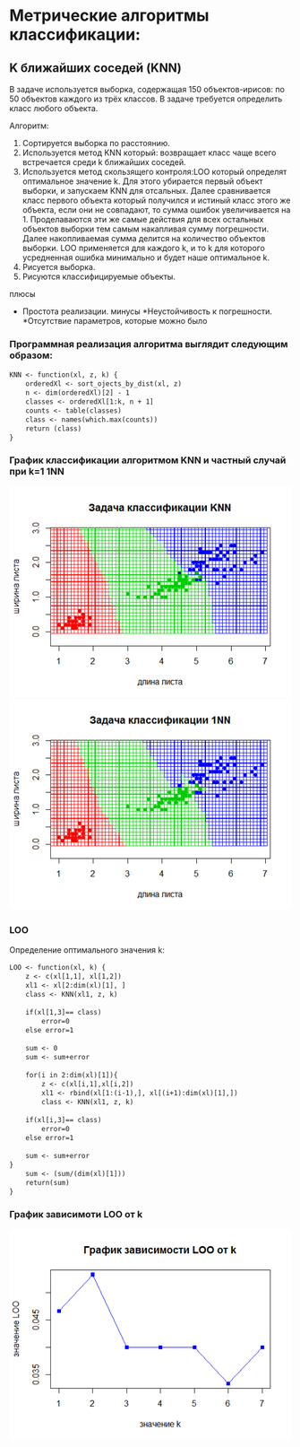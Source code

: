 # Метрические алгоритмы классификации:

## K ближайших соседей (KNN)

В задаче используется выборка, содержащая 150 объектов-ирисов:
по 50 объектов каждого из трёх классов. В задаче требуется определить класс любого объекта.


Алгоритм:
1. Сортируется выборка по расстоянию.
2. Используется метод KNN который: возвращает класс чаще всего встречается среди k ближайших соседей.
3. Используется метод скользящего контроля:LOO который определят оптимальное значение k. 
Для этого убирается первый объект выборки, и запускаем KNN для отсальных. 
Далее сравнивается класс первого объекта который получился и истиный класс этого же объекта, если они не совпадают, 
то сумма ошибок увеличивается на 1. 
Проделаваются эти же самые действия для всех остальных объектов выборки тем самым накапливая сумму погрешности. 
Далее накопливаемая сумма делится на количество объектов выборки. 
LOO применяется для каждого k, и то k для которого усредненная ошибка минимально и будет наше оптимальное k.
4. Рисуется выборка.
5. Рисуются классифицируемые объекты.

плюсы
* Простота реализации.
минусы
*Неустойчивость к погрешности.
*Отсутствие параметров, которые можно было 

### Программная реализация алгоритма выглядит следующим образом:
    KNN <- function(xl, z, k) {	  
		orderedXl <- sort_ojects_by_dist(xl, z)     
		n <- dim(orderedXl)[2] - 1 
		classes <- orderedXl[1:k, n + 1] 
		counts <- table(classes) 
		class <- names(which.max(counts)) 
		return (class)	  
	}
	
###	График классификации алгоритмом KNN и частный случай при k=1 1NN
![](https://github.com/PavlovaJulia/R_Projects/blob/master/lab2/KNN.png)
![](https://github.com/PavlovaJulia/R_Projects/blob/master/lab1/1NN.png)

### LOO

Определение оптимального значения k:

    LOO <- function(xl, k) {
		z <- c(xl[1,1], xl[1,2])
		xl1 <- xl[2:dim(xl)[1], ]
		class <- KNN(xl1, z, k)
	
		if(xl[1,3]== class) 
			error=0
		else error=1
	
		sum <- 0
		sum <- sum+error
		
		for(i in 2:dim(xl)[1]){
			z <- c(xl[i,1],xl[i,2])
			xl1 <- rbind(xl[1:(i-1),], xl[(i+1):dim(xl)[1],])
			class <- KNN(xl1, z, k)
	
		if(xl[i,3]== class) 
			error=0
		else error=1
		
		sum <- sum+error
	}	
		sum <- (sum/(dim(xl)[1]))
		return(sum)
	}

### График зависимоти LOO от k
![](https://github.com/PavlovaJulia/R_Projects/blob/master/lab2/LOO.png)
